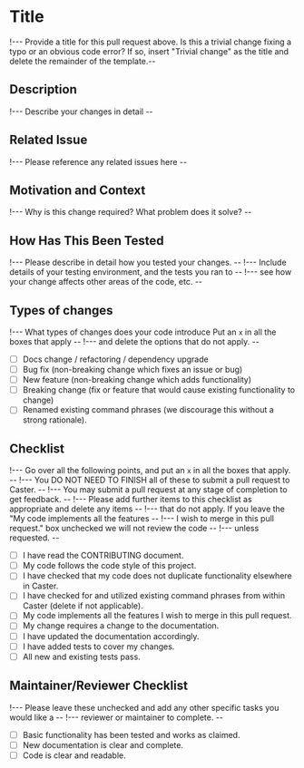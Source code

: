 # Title

!--- Provide a title for this pull request above. Is this a trivial change fixing a typo or an obvious code error? If so, insert "Trivial change" as the title and delete the remainder of the template.--

## Description

!--- Describe your changes in detail --

## Related Issue

!--- Please reference any related issues here --

## Motivation and Context

!--- Why is this change required? What problem does it solve? --

## How Has This Been Tested

!--- Please describe in detail how you tested your changes. --
!--- Include details of your testing environment, and the tests you ran to --
!--- see how your change affects other areas of the code, etc. --

## Types of changes

!--- What types of changes does your code introduce Put an `x` in all the boxes that apply --
!--- and delete the options that do not apply. --

- [ ] Docs change / refactoring / dependency upgrade
- [ ] Bug fix (non-breaking change which fixes an issue or bug)
- [ ] New feature (non-breaking change which adds functionality)
- [ ] Breaking change (fix or feature that would cause existing functionality to change)
- [ ] Renamed existing command phrases (we discourage this without a strong rationale).

## Checklist

!--- Go over all the following points, and put an `x` in all the boxes that apply. --
!--- You DO NOT NEED TO FINISH all of these to submit a pull request to Caster. --
!--- You may submit a pull request at any stage of completion to get feedback. --
!--- Please add further items to this checklist as appropriate and delete any items --
!--- that do not apply. If you leave the "My code implements all the features -- 
!--- I wish to merge in this pull request." box unchecked we will not review the code --
!--- unless requested. --

- [ ] I have read the CONTRIBUTING document.
- [ ] My code follows the code style of this project.
- [ ] I have checked that my code does not duplicate functionality elsewhere in Caster.
- [ ] I have checked for and utilized existing command phrases from within Caster (delete if not applicable). 
- [ ] My code implements all the features I wish to merge in this pull request.
- [ ] My change requires a change to the documentation.
- [ ] I have updated the documentation accordingly.
- [ ] I have added tests to cover my changes.
- [ ] All new and existing tests pass.

## Maintainer/Reviewer Checklist

!--- Please leave these unchecked and add any other specific tasks you would like a --
!--- reviewer or maintainer to complete. --

- [ ] Basic functionality has been tested and works as claimed.
- [ ] New documentation is clear and complete.
- [ ] Code is clear and readable.
